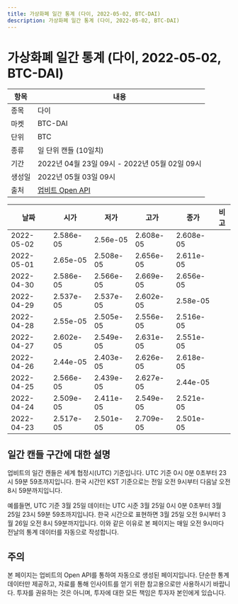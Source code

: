 ```yaml
---
title: 가상화폐 일간 통계 (다이, 2022-05-02, BTC-DAI)
description: 가상화폐 일간 통계 (다이, 2022-05-02, BTC-DAI)
---
```



가상화폐 일간 통계 (다이, 2022-05-02, BTC-DAI)
===

|항목|내용|
|--|--|
|종목|다이|
|마켓|BTC-DAI|
|단위|BTC|
|종류|일 단위 캔들 (10일치)|
|기간|2022년 04월 23일 09시 - 2022년 05월 02일 09시|
|생성일|2022년 05월 03일 09시|
|출처|[업비트 Open API](https://docs.upbit.com)|


|날짜|시가|저가|고가|종가|비고|
|--|--|--|--|--|--|
|2022-05-02|2.586e-05|2.56e-05|2.608e-05|2.608e-05|    |
|2022-05-01|2.65e-05|2.508e-05|2.656e-05|2.611e-05|    |
|2022-04-30|2.586e-05|2.566e-05|2.669e-05|2.656e-05|    |
|2022-04-29|2.537e-05|2.537e-05|2.602e-05|2.58e-05|    |
|2022-04-28|2.55e-05|2.505e-05|2.556e-05|2.516e-05|    |
|2022-04-27|2.602e-05|2.549e-05|2.631e-05|2.551e-05|    |
|2022-04-26|2.44e-05|2.403e-05|2.626e-05|2.618e-05|    |
|2022-04-25|2.566e-05|2.439e-05|2.627e-05|2.44e-05|    |
|2022-04-24|2.509e-05|2.411e-05|2.549e-05|2.521e-05|    |
|2022-04-23|2.517e-05|2.501e-05|2.709e-05|2.501e-05|    |


일간 캔들 구간에 대한 설명
---


업비트의 일간 캔들은 세계 협정시(UTC) 기준입니다. 
UTC 기준 0시 0분 0초부터 23시 59분 59초까지입니다. 
한국 시간인 KST 기준으로는 전일 오전 9시부터 다음날 오전 8시 59분까지입니다. 


예를들면, UTC 기준 3월 25일 데이터는 UTC 시준 3월 25일 0시 0분 0초부터 3월 25일 23시 59분 59초까지입니다. 
한국 시간으로 표현하면 3월 25일 오전 9시부터 3월 26일 오전 8시 59분까지입니다. 
이와 같은 이유로 본 페이지는 매일 오전 9시마다 전날의 통계 데이터를 자동으로 작성합니다. 


주의
---


본 페이지는 업비트의 Open API를 통하여 자동으로 생성된 페이지입니다. 
단순한 통계 데이터만 제공하고, 자료를 통해 인사이트를 얻기 위한 참고용으로만 사용하시기 바랍니다. 
투자를 권유하는 것은 아니며, 투자에 대한 모든 책임은 투자자 본인에게 있습니다. 
